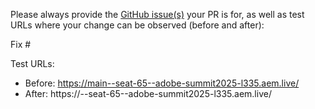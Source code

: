 Please always provide the [GitHub issue(s)](../issues) your PR is for, as well as test URLs where your change can be observed (before and after):

Fix #<gh-issue-id>

Test URLs:
- Before: https://main--seat-65--adobe-summit2025-l335.aem.live/
- After: https://<branch>--seat-65--adobe-summit2025-l335.aem.live/
